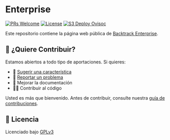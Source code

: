 # Enterprise
[![PRs Welcome](https://img.shields.io/badge/PRs-welcome-brightgreen.svg)](http://makeapullrequest.com)
[![License](https://img.shields.io/badge/license-GPLv3-red)](https://github.com/BacktrackAcademy/enterprise/blob/main/LICENSE)
[![S3 Deploy Ovisoc](https://github.com/BacktrackAcademy/ovisoc.com/actions/workflows/ci.yml/badge.svg?branch=main)](https://github.com/BacktrackAcademy/ovisoc.com/actions/workflows/ci.yml)

Este repositorio contiene la página web pública de [Backtrack Enterprise](https://backtrackacademy.com/).

## :raised_hands: ¿Quiere Contribuir?
Estamos abiertos a todo tipo de aportaciones. Si quieres:

- :thinking: [Sugerir una característica](https://github.com/BacktrackAcademy/enterprise/issues/new?assignees=fbarriosCL%2C+paulotijero&labels=enhancement&template=feature_request.md&title=)
- :bug: [Reportar un problema](https://github.com/BacktrackAcademy/enterprise/issues/new?assignees=&labels=bug&template=bug_report.md&title=)
- :book: Mejorar la documentación
- :man_technologist: Contribuir al código

Usted es más que bienvenido. Antes de contribuir, consulte nuestra [guía de contribuciones](https://github.com/BacktrackAcademy/enterprise/blob/main/CONTRIBUTING.md).

## :bookmark_tabs: Licencia

Licenciado bajo [GPLv3](https://github.com/BacktrackAcademy/enterprise/blob/main/LICENSE)
